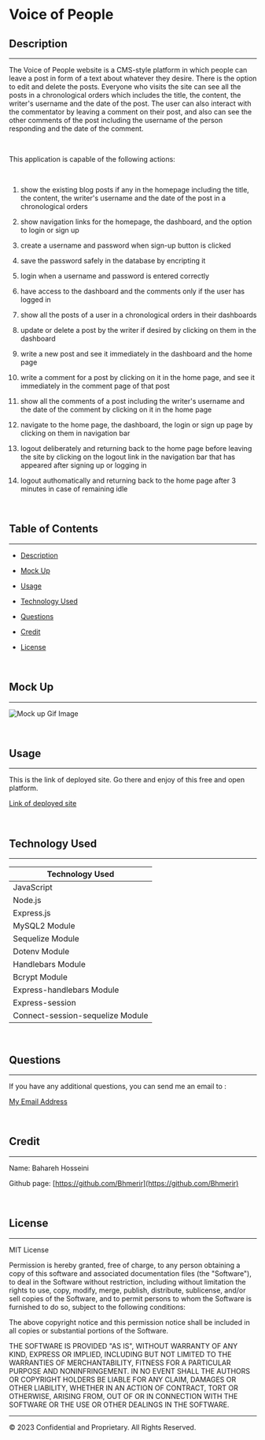 # Voice of People

## Description 
---

The Voice of People website is a  CMS-style platform in which people can leave a post in form of a text about whatever they desire. There is the option to edit and delete the posts. Everyone who visits the site can see all the posts in a chronological orders which includes the title, the content, the writer's username and the date of the post. The user can also interact with the commentator by leaving a comment on their post, and also can see the other comments of the post including the username of the person responding and the date of the comment.

<br>

This application is capable of the following actions:

<br>

1. show the existing blog posts if any in the homepage including the title, the content, the writer's username and the date of the post in a chronological orders

2. show navigation links for the homepage, the dashboard, and the option to login or sign up

3. create a username and password when sign-up button is clicked

4. save the password safely in the database by encripting it

5. login when a username and password is entered correctly

6. have access to the dashboard and the comments only if the user has logged in

7. show all the posts of a user in a chronological orders in their dashboards

8. update or delete a post by the writer if desired by clicking on them in the dashboard

9. write a new post and see it immediately in the dashboard and the home page

10. write a comment for a post by clicking on it in the home page, and see it immediately in the comment page of that post

11. show all the comments of a post including the writer's username and the date of the comment by clicking on it in the home page

12. navigate to the home page, the dashboard, the login or sign up page by clicking on them in navigation bar

13. logout deliberately and returning back to the home page before leaving the site by clicking on the logout link in the navigation bar that has appeared after signing up or logging in

14. logout authomatically and returning back to the home page after 3 minutes in case of remaining idle

<br>

## Table of Contents
---

* [Description](#description)

* [Mock Up](#mock-up)

* [Usage](#usage)

* [Technology Used](#technology-used)

* [Questions](#questions)

* [Credit](#credit)

* [License](#license)

<br>

## Mock Up

---

![Mock up Gif Image](./image/voice-of-people.gif)

<br>

## Usage

---

This is the link of deployed site. Go there and enjoy of this free and open platform.

[Link of deployed site](https://voice-of-people.herokuapp.com)

<br>

## Technology Used

---

| Technology Used                  |
| -------------                    |
| JavaScript                       |  
| Node.js                          |  
| Express.js                       |
| MySQL2 Module                    | 
| Sequelize Module                 | 
| Dotenv Module                    |
| Handlebars Module                |
| Bcrypt Module                    |
| Express-handlebars Module        | 
| Express-session                  |
| Connect-session-sequelize Module |

<br>

## Questions 

---

If you have any additional questions, you can send me an email to :

[My Email Address](mailto:(mer_ir@yahoo.com))

<br>

## Credit

---

Name:     Bahareh Hosseini

Github page:      [https://github.com/Bhmerir](https://github.com/Bhmerir)

<br>

## License

---

MIT License

Permission is hereby granted, free of charge, to any person obtaining a copy
of this software and associated documentation files (the "Software"), to deal
in the Software without restriction, including without limitation the rights
to use, copy, modify, merge, publish, distribute, sublicense, and/or sell
copies of the Software, and to permit persons to whom the Software is
furnished to do so, subject to the following conditions:

The above copyright notice and this permission notice shall be included in all
copies or substantial portions of the Software.

THE SOFTWARE IS PROVIDED "AS IS", WITHOUT WARRANTY OF ANY KIND, EXPRESS OR
IMPLIED, INCLUDING BUT NOT LIMITED TO THE WARRANTIES OF MERCHANTABILITY,
FITNESS FOR A PARTICULAR PURPOSE AND NONINFRINGEMENT. IN NO EVENT SHALL THE
AUTHORS OR COPYRIGHT HOLDERS BE LIABLE FOR ANY CLAIM, DAMAGES OR OTHER
LIABILITY, WHETHER IN AN ACTION OF CONTRACT, TORT OR OTHERWISE, ARISING FROM,
OUT OF OR IN CONNECTION WITH THE SOFTWARE OR THE USE OR OTHER DEALINGS IN THE
SOFTWARE.


---

© 2023 Confidential and Proprietary. All Rights Reserved.
